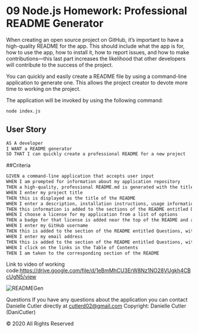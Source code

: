 # 09 Node.js Homework: Professional README Generator



When creating an open source project on GitHub, it’s important to have a high-quality README for the app. This should include what the app is for, how to use the app, how to install it, how to report issues, and how to make contributions&mdash;this last part increases the likelihood that other developers will contribute to the success of the project. 

You can quickly and easily create a README file by using a command-line application to generate one. This allows the project creator to devote more time to working on the project.



The application will be invoked by using the following command:

```bash
node index.js
```




## User Story

```md
AS A developer
I WANT a README generator
SO THAT I can quickly create a professional README for a new project
```

##Criteria

```md
GIVEN a command-line application that accepts user input
WHEN I am prompted for information about my application repository
THEN a high-quality, professional README.md is generated with the title of my project and sections entitled Description, Table of Contents, Installation, Usage, License, Contributing, Tests, and Questions
WHEN I enter my project title
THEN this is displayed as the title of the README
WHEN I enter a description, installation instructions, usage information, contribution guidelines, and test instructions
THEN this information is added to the sections of the README entitled Description, Installation, Usage, Contributing, and Tests
WHEN I choose a license for my application from a list of options
THEN a badge for that license is added near the top of the README and a notice is added to the section of the README entitled License that explains which license the application is covered under
WHEN I enter my GitHub username
THEN this is added to the section of the README entitled Questions, with a link to my GitHub profile
WHEN I enter my email address
THEN this is added to the section of the README entitled Questions, with instructions on how to reach me with additional questions
WHEN I click on the links in the Table of Contents
THEN I am taken to the corresponding section of the README
```
Link to video of working code:https://drive.google.com/file/d/1eBmMhCU3ErW8Nz1NO28VUgkh4CBcUgN5/view

![READMEGen](https://user-images.githubusercontent.com/72281065/102290174-ae7ce200-3efd-11eb-9585-85243df62a0e.JPG)








Questions
If you have any questions about the application you can contact Danielle Cutler directly at cutlerd02@gmail.com
Copyright:
Danielle Cutler (DaniCutler)

© 2020 All Rights Reserved






